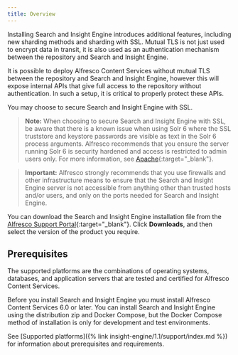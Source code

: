 ```yaml
---
title: Overview
---
```


Installing Search and Insight Engine introduces additional features, including new sharding methods and sharding with SSL. Mutual TLS is not just used to encrypt data in transit, it is also used as an authentication mechanism between the repository and Search and Insight Engine.

It is possible to deploy Alfresco Content Services without mutual TLS between the repository and Search and Insight Engine, however this will expose internal APIs that give full access to the repository without authentication. In such a setup, it is critical to properly protect these APIs.

You may choose to secure Search and Insight Engine with SSL.

> **Note:** When choosing to secure Search and Insight Engine with SSL, be aware that there is a known issue when using Solr 6 where the SSL truststore and keystore passwords are visible as text in the Solr 6 process arguments. Alfresco recommends that you ensure the server running Solr 6 is security hardened and access is restricted to admin users only. For more information, see [Apache](https://issues.apache.org/jira/browse/SOLR-8897){:target="_blank"}.

> **Important:** Alfresco strongly recommends that you use firewalls and other infrastructure means to ensure that the Search and Insight Engine server is not accessible from anything other than trusted hosts and/or users, and only on the ports needed for Search and Insight Engine.

You can download the Search and Insight Engine installation file from the [Alfresco Support Portal](https://support.alfresco.com/){:target="_blank"}. Click **Downloads**, and then select the version of the product you require.

## Prerequisites

The supported platforms are the combinations of operating systems, databases, and application servers that are tested and certified for Alfresco Content Services.

Before you install Search and Insight Engine you must install Alfresco Content Services 6.0 or later. You can install Search and Insight Engine using the distribution zip and Docker Compose, but the Docker Compose method of installation is only for development and test environments.

See [Supported platforms]({% link insight-engine/1.1/support/index.md %}) for information about prerequisites and requirements.
